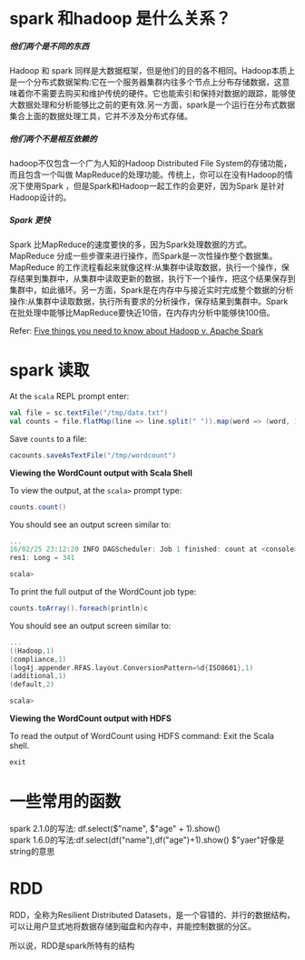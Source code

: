 # spark 和hadoop 是什么关系？

##### 他们两个是不同的东西

Hadoop 和 spark 同样是大数据框架，但是他们的目的各不相同。Hadoop本质上是一个分布式数据架构:它在一个服务器集群内往多个节点上分布存储数据，这意味着你不需要去购买和维护传统的硬件。它也能索引和保持对数据的跟踪，能够使大数据处理和分析能够比之前的更有效.另一方面，spark是一个运行在分布式数据集合上面的数据处理工具，它并不涉及分布式存储。

##### 他们两个不是相互依赖的

hadoop不仅包含一个广为人知的Hadoop Distributed File System的存储功能，而且包含一个叫做 MapReduce的处理功能。传统上，你可以在没有Hadoop的情况下使用Spark ，但是Spark和Hadoop一起工作的会更好，因为Spark 是针对Hadoop设计的。

##### Spark 更快

Spark 比MapReduce的速度要快的多，因为Spark处理数据的方式。MapReduce 分成一些步骤来进行操作，而Spark是一次性操作整个数据集。MapReduce 的工作流程看起来就像这样:从集群中读取数据，执行一个操作，保存结果到集群中，从集群中读取更新的数据，执行下一个操作，把这个结果保存到集群中，如此循环。另一方面，Spark是在内存中与接近实时完成整个数据的分析操作:从集群中读取数据，执行所有要求的分析操作，保存结果到集群中。Spark在批处理中能够比MapReduce要快近10倍，在内存内分析中能够快100倍。

Refer: [Five things you need to know about Hadoop v. Apache Spark](https://www.infoworld.com/article/3014440/big-data/five-things-you-need-to-know-about-hadoop-v-apache-spark.html)

# spark 读取

At the `scala` REPL prompt enter:

```scala
val file = sc.textFile("/tmp/data.txt")
val counts = file.flatMap(line => line.split(" ")).map(word => (word, 1)).reduceByKey(_ + _)
```

Save `counts` to a file:

```scala
cacounts.saveAsTextFile("/tmp/wordcount")
```

**Viewing the WordCount output with Scala Shell**

To view the output, at the `scala>` prompt type:

```scala
counts.count()
```

You should see an output screen similar to:

```scala
...
16/02/25 23:12:20 INFO DAGScheduler: Job 1 finished: count at <console>:32, took 0.541229 s
res1: Long = 341

scala>
```

To print the full output of the WordCount job type:

```scala
counts.toArray().foreach(println)c
```

You should see an output screen similar to:

```scala
...
((Hadoop,1)
(compliance,1)
(log4j.appender.RFAS.layout.ConversionPattern=%d{ISO8601},1)
(additional,1)
(default,2)

scala>
```

**Viewing the WordCount output with HDFS**

To read the output of WordCount using HDFS command:
Exit the Scala shell.

```scala
exit
```
# 一些常用的函数
spark 2.1.0的写法: df.select($"name", $"age" + 1).show()  
spark 1.6.0的写法:df.select(df("name"),df("age")+1).show() 
$"yaer"好像是string的意思

# RDD

RDD，全称为Resilient Distributed Datasets，是一个容错的、并行的数据结构，可以让用户显式地将数据存储到磁盘和内存中，并能控制数据的分区。

所以说，RDD是spark所特有的结构